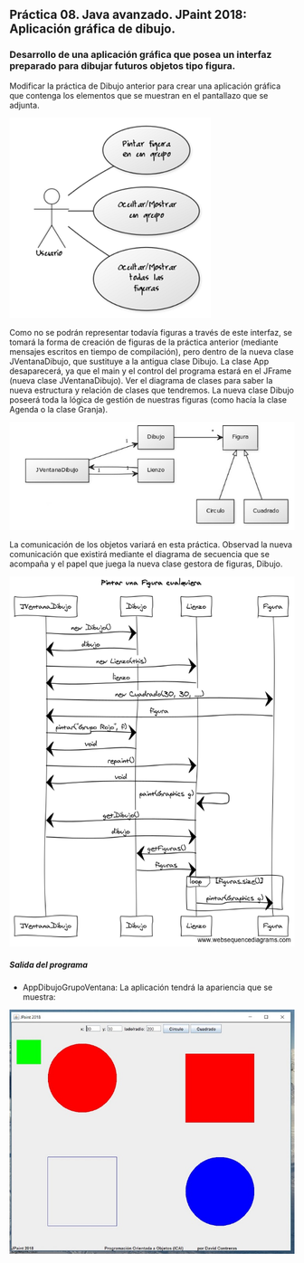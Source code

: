 ## Práctica 08. Java avanzado. JPaint 2018: Aplicación gráfica de dibujo.
### Desarrollo de una aplicación gráfica que posea un interfaz preparado para dibujar futuros objetos tipo figura.

Modificar la práctica de Dibujo anterior para crear una aplicación gráfica que contenga los elementos que se muestran en el pantallazo que se adjunta.

![alt text](https://raw.githubusercontent.com/DavidContrerasICAI/javaCourseExamples/master/08.dibujoGruposVentana/_diagramaCasosUso.jpg)

Como no se podrán representar todavía figuras a través de este interfaz, se tomará la forma de creación de figuras de la práctica anterior (mediante mensajes escritos en tiempo de compilación), pero dentro de la nueva clase JVentanaDibujo, que sustituye a la antigua clase Dibujo. La clase App desaparecerá, ya que el main y el control del programa estará en el JFrame (nueva clase JVentanaDibujo). Ver el diagrama de clases para saber la nueva estructura y relación de clases que tendremos. La nueva clase Dibujo poseerá toda la lógica de gestión de nuestras figuras (como hacía la clase Agenda o la clase Granja).

![alt text](https://raw.githubusercontent.com/DavidContrerasICAI/javaCourseExamples/master/08.dibujoGruposVentana/_diagramaClases.jpg)

La comunicación de los objetos variará en esta práctica. Observad la nueva comunicación  que existirá mediante el diagrama de secuencia que se acompaña y el papel que juega la nueva clase gestora de figuras, Dibujo.

![alt text](https://raw.githubusercontent.com/DavidContrerasICAI/javaCourseExamples/master/08.dibujoGruposVentana/_diagramaSecuencia.jpg)

##### Salida del programa
* AppDibujoGrupoVentana: La aplicación tendrá la apariencia que se muestra:

![alt text](https://raw.githubusercontent.com/DavidContrerasICAI/javaCourseExamples/master/08.dibujoGruposVentana/output.jpg)

